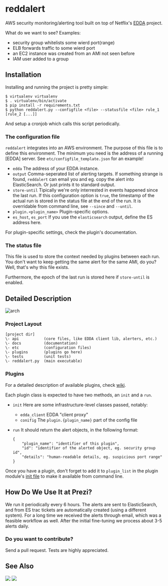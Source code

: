 # reddalert

AWS security monitoring/alerting tool built on top of Netflix's [EDDA](https://github.com/Netflix/edda) project.

What do we want to see? Examples:
 * security group whitelists some wierd port(range)
 * ELB forwards traffic to some wierd port
 * an EC2 instance was created from an AMI not seen before
 * IAM user added to a group

## Installation

Installing and running the project is pretty simple:

```
$ virtualenv virtualenv
$ . virtualenv/bin/activate
$ pip install -r requirements.txt
$ python reddalert.py --configfile <file> --statusfile <file> rule_1 [rule_2 [...]]
```

And setup a cronjob which calls this script periodically.

### The configuration file

```reddalert``` integrates into an AWS environment. The purpose of this file is to define this environment. The minimum you need is the address of a running [EDDA] server. See ```etc/configfile_template.json``` for an example!

 * ```edda``` The address of your EDDA instance.
 * ```output``` Comma-seperated list of alerting targets. If something strange is found, ```reddalert``` can email you and eg. copy the alert into ElasticSearch. Or just prints it to standard output.
 * ```store-until``` Tipically we're only interrested in events happened since the last run. If this configuration option is ```true```, the timestamp of the actual run is stored in the status file at the end of the run. It is overridable from command line, see ```--since``` and ```--until```.
 * ```plugin.<plugin_name>``` Plugin-specific options.
 * ```es_host```, ```es_port``` If you use the ```elasticsearch``` output, define the ES address here.

For plugin-specific settings, check the plugin's documentation.

### The status file

This file is used to store the context needed by plugins between each run. You don't want to keep getting the same alert for the same AMI, do you? Well, that's why this file exists.

Furthermore, the epoch of the last run is stored here if ```store-until``` is enabled.

## Detailed Description

![arch](docs/arch.png)

### Project Layout

```
[project dir]
\- api           (core files, like EDDA client lib, alerters, etc.)
\- docs          (documentation)
\- etc           (configuration files)
\- plugins       (plugins go here)
\- tests         (unit tests)
\- reddalert.py  (main executable)
```

### Plugins

For a detailed description of available plugins, check [wiki](https://github.com/prezi/reddalert/wiki).

Each plugin class is expected to have two methods, an ```init``` and a ```run```.
 * ```init``` Here are some infrastructure-level classes passed, notably:
   * ```edda_client``` EDDA "client proxy"
   * ```conifig``` The ```plugin.{plugin_name}``` part of the config file
 * ```run``` It should return the alert objects, in the following format:

    ```
    {
        "plugin_name": "identifier of this plugin",
        "id": "identifier of the alerted object, eg. security group id",
        "details": "human-readable details, eg. suspicious port range"
    }
    ```

Once you have a plugin, don't forget to add it to ```plugin_list``` in the plugin module's [init file](reddalert/plugins/__init__.py) to make it available from command line.

## How Do We Use It at Prezi?

We run it periodically every 6 hours. The alerts are sent to ElasticSearch, and from ES trac tickets are automatically created (using a different system). For a long time we received the alerts through email, which was a feasible workflow as well. After the initial fine-tuning we process about 3-5 alerts daily.

### Do you want to contribute?

Send a pull request. Tests are highly appreciated.

## See Also

[<img src="http://passzio.hu/kepek/rockmuzeum/Bolylandi/2/image007.jpg" />](http://en.wikipedia.org/wiki/Edda_M%C5%B1vek)
[<img src="http://gaming.fm/video-games/Image/covers/command-and-conquer-red-alert-2/command-and-conquer-red-alert-2-image706251.jpg" />](http://en.wikipedia.org/wiki/Command_%26_Conquer:_Red_Alert)
